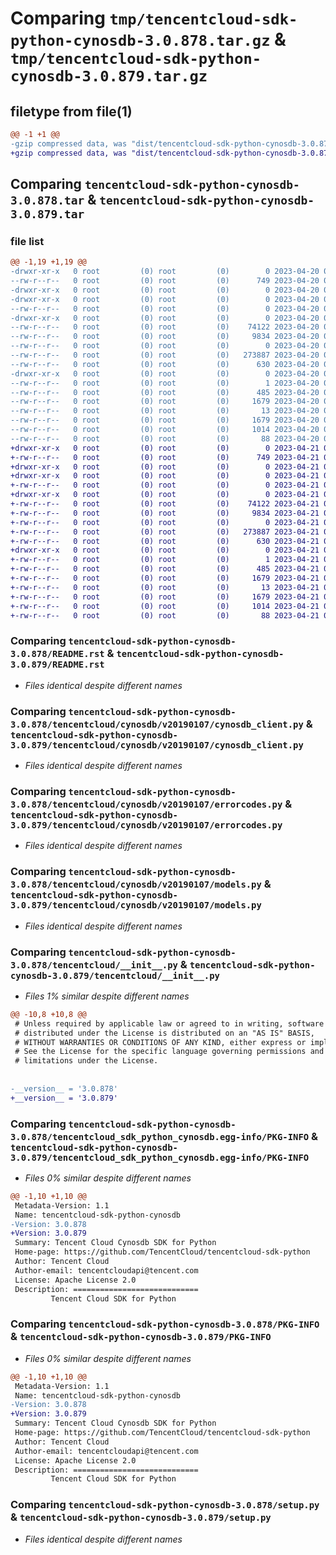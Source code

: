 # Comparing `tmp/tencentcloud-sdk-python-cynosdb-3.0.878.tar.gz` & `tmp/tencentcloud-sdk-python-cynosdb-3.0.879.tar.gz`

## filetype from file(1)

```diff
@@ -1 +1 @@
-gzip compressed data, was "dist/tencentcloud-sdk-python-cynosdb-3.0.878.tar", last modified: Thu Apr 20 00:25:33 2023, max compression
+gzip compressed data, was "dist/tencentcloud-sdk-python-cynosdb-3.0.879.tar", last modified: Fri Apr 21 00:42:08 2023, max compression
```

## Comparing `tencentcloud-sdk-python-cynosdb-3.0.878.tar` & `tencentcloud-sdk-python-cynosdb-3.0.879.tar`

### file list

```diff
@@ -1,19 +1,19 @@
-drwxr-xr-x   0 root         (0) root         (0)        0 2023-04-20 00:25:33.000000 tencentcloud-sdk-python-cynosdb-3.0.878/
--rw-r--r--   0 root         (0) root         (0)      749 2023-04-20 00:25:33.000000 tencentcloud-sdk-python-cynosdb-3.0.878/README.rst
-drwxr-xr-x   0 root         (0) root         (0)        0 2023-04-20 00:25:33.000000 tencentcloud-sdk-python-cynosdb-3.0.878/tencentcloud/
-drwxr-xr-x   0 root         (0) root         (0)        0 2023-04-20 00:25:33.000000 tencentcloud-sdk-python-cynosdb-3.0.878/tencentcloud/cynosdb/
--rw-r--r--   0 root         (0) root         (0)        0 2023-04-20 00:25:33.000000 tencentcloud-sdk-python-cynosdb-3.0.878/tencentcloud/cynosdb/__init__.py
-drwxr-xr-x   0 root         (0) root         (0)        0 2023-04-20 00:25:33.000000 tencentcloud-sdk-python-cynosdb-3.0.878/tencentcloud/cynosdb/v20190107/
--rw-r--r--   0 root         (0) root         (0)    74122 2023-04-20 00:25:33.000000 tencentcloud-sdk-python-cynosdb-3.0.878/tencentcloud/cynosdb/v20190107/cynosdb_client.py
--rw-r--r--   0 root         (0) root         (0)     9834 2023-04-20 00:25:33.000000 tencentcloud-sdk-python-cynosdb-3.0.878/tencentcloud/cynosdb/v20190107/errorcodes.py
--rw-r--r--   0 root         (0) root         (0)        0 2023-04-20 00:25:33.000000 tencentcloud-sdk-python-cynosdb-3.0.878/tencentcloud/cynosdb/v20190107/__init__.py
--rw-r--r--   0 root         (0) root         (0)   273887 2023-04-20 00:25:33.000000 tencentcloud-sdk-python-cynosdb-3.0.878/tencentcloud/cynosdb/v20190107/models.py
--rw-r--r--   0 root         (0) root         (0)      630 2023-04-20 00:25:33.000000 tencentcloud-sdk-python-cynosdb-3.0.878/tencentcloud/__init__.py
-drwxr-xr-x   0 root         (0) root         (0)        0 2023-04-20 00:25:33.000000 tencentcloud-sdk-python-cynosdb-3.0.878/tencentcloud_sdk_python_cynosdb.egg-info/
--rw-r--r--   0 root         (0) root         (0)        1 2023-04-20 00:25:33.000000 tencentcloud-sdk-python-cynosdb-3.0.878/tencentcloud_sdk_python_cynosdb.egg-info/dependency_links.txt
--rw-r--r--   0 root         (0) root         (0)      485 2023-04-20 00:25:33.000000 tencentcloud-sdk-python-cynosdb-3.0.878/tencentcloud_sdk_python_cynosdb.egg-info/SOURCES.txt
--rw-r--r--   0 root         (0) root         (0)     1679 2023-04-20 00:25:33.000000 tencentcloud-sdk-python-cynosdb-3.0.878/tencentcloud_sdk_python_cynosdb.egg-info/PKG-INFO
--rw-r--r--   0 root         (0) root         (0)       13 2023-04-20 00:25:33.000000 tencentcloud-sdk-python-cynosdb-3.0.878/tencentcloud_sdk_python_cynosdb.egg-info/top_level.txt
--rw-r--r--   0 root         (0) root         (0)     1679 2023-04-20 00:25:33.000000 tencentcloud-sdk-python-cynosdb-3.0.878/PKG-INFO
--rw-r--r--   0 root         (0) root         (0)     1014 2023-04-20 00:25:33.000000 tencentcloud-sdk-python-cynosdb-3.0.878/setup.py
--rw-r--r--   0 root         (0) root         (0)       88 2023-04-20 00:25:33.000000 tencentcloud-sdk-python-cynosdb-3.0.878/setup.cfg
+drwxr-xr-x   0 root         (0) root         (0)        0 2023-04-21 00:42:08.000000 tencentcloud-sdk-python-cynosdb-3.0.879/
+-rw-r--r--   0 root         (0) root         (0)      749 2023-04-21 00:42:07.000000 tencentcloud-sdk-python-cynosdb-3.0.879/README.rst
+drwxr-xr-x   0 root         (0) root         (0)        0 2023-04-21 00:42:08.000000 tencentcloud-sdk-python-cynosdb-3.0.879/tencentcloud/
+drwxr-xr-x   0 root         (0) root         (0)        0 2023-04-21 00:42:08.000000 tencentcloud-sdk-python-cynosdb-3.0.879/tencentcloud/cynosdb/
+-rw-r--r--   0 root         (0) root         (0)        0 2023-04-21 00:42:07.000000 tencentcloud-sdk-python-cynosdb-3.0.879/tencentcloud/cynosdb/__init__.py
+drwxr-xr-x   0 root         (0) root         (0)        0 2023-04-21 00:42:08.000000 tencentcloud-sdk-python-cynosdb-3.0.879/tencentcloud/cynosdb/v20190107/
+-rw-r--r--   0 root         (0) root         (0)    74122 2023-04-21 00:42:07.000000 tencentcloud-sdk-python-cynosdb-3.0.879/tencentcloud/cynosdb/v20190107/cynosdb_client.py
+-rw-r--r--   0 root         (0) root         (0)     9834 2023-04-21 00:42:07.000000 tencentcloud-sdk-python-cynosdb-3.0.879/tencentcloud/cynosdb/v20190107/errorcodes.py
+-rw-r--r--   0 root         (0) root         (0)        0 2023-04-21 00:42:07.000000 tencentcloud-sdk-python-cynosdb-3.0.879/tencentcloud/cynosdb/v20190107/__init__.py
+-rw-r--r--   0 root         (0) root         (0)   273887 2023-04-21 00:42:07.000000 tencentcloud-sdk-python-cynosdb-3.0.879/tencentcloud/cynosdb/v20190107/models.py
+-rw-r--r--   0 root         (0) root         (0)      630 2023-04-21 00:42:07.000000 tencentcloud-sdk-python-cynosdb-3.0.879/tencentcloud/__init__.py
+drwxr-xr-x   0 root         (0) root         (0)        0 2023-04-21 00:42:08.000000 tencentcloud-sdk-python-cynosdb-3.0.879/tencentcloud_sdk_python_cynosdb.egg-info/
+-rw-r--r--   0 root         (0) root         (0)        1 2023-04-21 00:42:08.000000 tencentcloud-sdk-python-cynosdb-3.0.879/tencentcloud_sdk_python_cynosdb.egg-info/dependency_links.txt
+-rw-r--r--   0 root         (0) root         (0)      485 2023-04-21 00:42:08.000000 tencentcloud-sdk-python-cynosdb-3.0.879/tencentcloud_sdk_python_cynosdb.egg-info/SOURCES.txt
+-rw-r--r--   0 root         (0) root         (0)     1679 2023-04-21 00:42:08.000000 tencentcloud-sdk-python-cynosdb-3.0.879/tencentcloud_sdk_python_cynosdb.egg-info/PKG-INFO
+-rw-r--r--   0 root         (0) root         (0)       13 2023-04-21 00:42:08.000000 tencentcloud-sdk-python-cynosdb-3.0.879/tencentcloud_sdk_python_cynosdb.egg-info/top_level.txt
+-rw-r--r--   0 root         (0) root         (0)     1679 2023-04-21 00:42:08.000000 tencentcloud-sdk-python-cynosdb-3.0.879/PKG-INFO
+-rw-r--r--   0 root         (0) root         (0)     1014 2023-04-21 00:42:07.000000 tencentcloud-sdk-python-cynosdb-3.0.879/setup.py
+-rw-r--r--   0 root         (0) root         (0)       88 2023-04-21 00:42:08.000000 tencentcloud-sdk-python-cynosdb-3.0.879/setup.cfg
```

### Comparing `tencentcloud-sdk-python-cynosdb-3.0.878/README.rst` & `tencentcloud-sdk-python-cynosdb-3.0.879/README.rst`

 * *Files identical despite different names*

### Comparing `tencentcloud-sdk-python-cynosdb-3.0.878/tencentcloud/cynosdb/v20190107/cynosdb_client.py` & `tencentcloud-sdk-python-cynosdb-3.0.879/tencentcloud/cynosdb/v20190107/cynosdb_client.py`

 * *Files identical despite different names*

### Comparing `tencentcloud-sdk-python-cynosdb-3.0.878/tencentcloud/cynosdb/v20190107/errorcodes.py` & `tencentcloud-sdk-python-cynosdb-3.0.879/tencentcloud/cynosdb/v20190107/errorcodes.py`

 * *Files identical despite different names*

### Comparing `tencentcloud-sdk-python-cynosdb-3.0.878/tencentcloud/cynosdb/v20190107/models.py` & `tencentcloud-sdk-python-cynosdb-3.0.879/tencentcloud/cynosdb/v20190107/models.py`

 * *Files identical despite different names*

### Comparing `tencentcloud-sdk-python-cynosdb-3.0.878/tencentcloud/__init__.py` & `tencentcloud-sdk-python-cynosdb-3.0.879/tencentcloud/__init__.py`

 * *Files 1% similar despite different names*

```diff
@@ -10,8 +10,8 @@
 # Unless required by applicable law or agreed to in writing, software
 # distributed under the License is distributed on an "AS IS" BASIS,
 # WITHOUT WARRANTIES OR CONDITIONS OF ANY KIND, either express or implied.
 # See the License for the specific language governing permissions and
 # limitations under the License.
 
 
-__version__ = '3.0.878'
+__version__ = '3.0.879'
```

### Comparing `tencentcloud-sdk-python-cynosdb-3.0.878/tencentcloud_sdk_python_cynosdb.egg-info/PKG-INFO` & `tencentcloud-sdk-python-cynosdb-3.0.879/tencentcloud_sdk_python_cynosdb.egg-info/PKG-INFO`

 * *Files 0% similar despite different names*

```diff
@@ -1,10 +1,10 @@
 Metadata-Version: 1.1
 Name: tencentcloud-sdk-python-cynosdb
-Version: 3.0.878
+Version: 3.0.879
 Summary: Tencent Cloud Cynosdb SDK for Python
 Home-page: https://github.com/TencentCloud/tencentcloud-sdk-python
 Author: Tencent Cloud
 Author-email: tencentcloudapi@tencent.com
 License: Apache License 2.0
 Description: ============================
         Tencent Cloud SDK for Python
```

### Comparing `tencentcloud-sdk-python-cynosdb-3.0.878/PKG-INFO` & `tencentcloud-sdk-python-cynosdb-3.0.879/PKG-INFO`

 * *Files 0% similar despite different names*

```diff
@@ -1,10 +1,10 @@
 Metadata-Version: 1.1
 Name: tencentcloud-sdk-python-cynosdb
-Version: 3.0.878
+Version: 3.0.879
 Summary: Tencent Cloud Cynosdb SDK for Python
 Home-page: https://github.com/TencentCloud/tencentcloud-sdk-python
 Author: Tencent Cloud
 Author-email: tencentcloudapi@tencent.com
 License: Apache License 2.0
 Description: ============================
         Tencent Cloud SDK for Python
```

### Comparing `tencentcloud-sdk-python-cynosdb-3.0.878/setup.py` & `tencentcloud-sdk-python-cynosdb-3.0.879/setup.py`

 * *Files identical despite different names*

